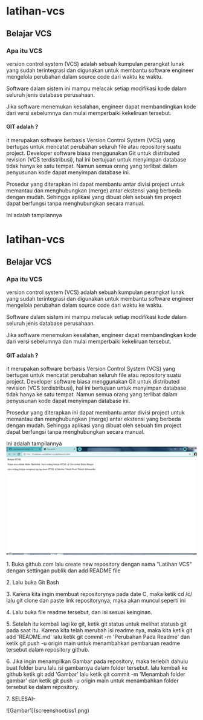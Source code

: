 # latihan-vcs
## Belajar VCS

### Apa itu VCS

 <p>version control system (VCS) adalah sebuah kumpulan perangkat lunak yang sudah terintegrasi dan digunakan untuk membantu software engineer mengelola perubahan dalam source code dari waktu ke waktu.<p>

<p>Software dalam sistem ini mampu melacak setiap modifikasi kode dalam seluruh jenis database perusahaan. 

Jika software menemukan kesalahan, engineer dapat membandingkan kode dari versi sebelumnya dan mulai memperbaiki kekeliruan tersebut.<p>

#### GIT adalah ?

<p>it merupakan software berbasis Version Control System (VCS) yang bertugas untuk mencatat perubahan seluruh file atau repository suatu project. Developer software biasa menggunakan Git untuk distributed revision (VCS terdistribusi), hal ini bertujuan untuk menyimpan database tidak hanya ke satu tempat. Namun semua orang yang terlibat dalam penyusunan kode dapat menyimpan database ini.

Prosedur yang diterapkan ini dapat membantu antar divisi project untuk memantau dan menghubungkan (merge) antar ekstensi yang berbeda dengan mudah. Sehingga aplikasi yang dibuat oleh sebuah tim project dapat berfungsi tanpa menghubungkan secara manual.<p>

Ini adalah tampilannya
 # latihan-vcs
## Belajar VCS
### Apa itu VCS

 <p>version control system (VCS) adalah sebuah kumpulan perangkat lunak yang sudah terintegrasi dan digunakan untuk membantu software engineer mengelola perubahan dalam source code dari waktu ke waktu.<p>

<p>Software dalam sistem ini mampu melacak setiap modifikasi kode dalam seluruh jenis database perusahaan. 

Jika software menemukan kesalahan, engineer dapat membandingkan kode dari versi sebelumnya dan mulai memperbaiki kekeliruan tersebut.<p>

#### GIT adalah ?

<p>it merupakan software berbasis Version Control System (VCS) yang bertugas untuk mencatat perubahan seluruh file atau repository suatu project. Developer software biasa menggunakan Git untuk distributed revision (VCS terdistribusi), hal ini bertujuan untuk menyimpan database tidak hanya ke satu tempat. Namun semua orang yang terlibat dalam penyusunan kode dapat menyimpan database ini.

Prosedur yang diterapkan ini dapat membantu antar divisi project untuk memantau dan menghubungkan (merge) antar ekstensi yang berbeda dengan mudah. Sehingga aplikasi yang dibuat oleh sebuah tim project dapat berfungsi tanpa menghubungkan secara manual.<p>

Ini adalah tampilannya
![Gambar1](screenshoot/ss1.png)

<P>  1. Buka github.com lalu create new repository dengan nama "Latihan VCS" dengan settingan publik dan add README file<P>


<P>   2. Lalu buka Git Bash<p>
<P>   3. Karena kita ingin membuat repositorynya pada date C, maka ketik cd /c/ lalu git clone dan paste link repositorynya, maka akan muncul seperti ini<P>

<P>   4. Lalu buka file readme tersebut, dan isi sesuai keinginan.
<P>   5. Setelah itu kembali lagi ke git, ketik git status untuk melihat statusb git pada saat itu. Karena kita telah merubah isi readme nya, maka kita ketik git add 'README.md' lalu ketik git commit -m 'Perubahan Pada Readme' dan ketik git push -u origin main untuk menambahkan pembaruan readme tersebut dalam repository github. <p>
<p>   6. Jika ingin menampilkan Gambar pada repository, maka terlebih dahulu buat folder baru lalu isi gambarnya dalam folder tersebut. lalu kembali ke github ketik git add 'Gambar' lalu ketik git commit -m 'Menambah folder gambar' dan ketik git push -u origin main untuk menambahkan folder tersebut ke dalam repository. <p>
<p>   7. SELESAI- <p>
![Gambar1](screenshoot/ss1.png)


